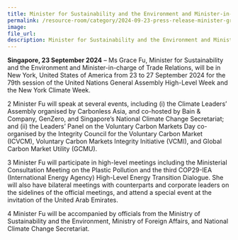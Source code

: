 ```yaml
---  
title: Minister for Sustainability and the Environment and Minister-in-charge of Trade Relations Ms Grace Fu to Attend the 79th Session of the United Nations General Assembly High-Level Week and New York Climate Week
permalink: /resource-room/category/2024-09-23-press-release-minister-grace-fu-to-attend-unga-and-nycw
image:  
file_url:  
description: Minister for Sustainability and the Environment and Minister-in-charge of Trade Relations Ms Grace Fu to Attend the 79th Session of the United Nations General Assembly High-Level Week and New York Climate Week
--- 
```

**Singapore, 23 September 2024** – Ms Grace Fu, Minister for Sustainability and the Environment and Minister-in-charge of Trade Relations, will be in New York, United States of America from 23 to 27 September 2024 for the 79th session of the United Nations General Assembly High-Level Week and the New York Climate Week. 

2  Minister Fu will speak at several events, including (i) the Climate Leaders’ Assembly organised by Carbonless Asia, and co-hosted by Bain & Company, GenZero, and Singapore’s National Climate Change Secretariat; and (ii) the Leaders’ Panel on the Voluntary Carbon Markets Day co-organised by the Integrity Council for the Voluntary Carbon Market (ICVCM), Voluntary Carbon Markets Integrity Initiative (VCMI), and Global Carbon Market Utility (GCMU). 

3  Minister Fu will participate in high-level meetings including the Ministerial Consultation Meeting on the Plastic Pollution and the third COP29-IEA (International Energy Agency) High-Level Energy Transition Dialogue. She will also have bilateral meetings with counterparts and corporate leaders on the sidelines of the official meetings, and attend a special event at the invitation of the United Arab Emirates.

4  Minister Fu will be accompanied by officials from the Ministry of Sustainability and the Environment, Ministry of Foreign Affairs, and National Climate Change Secretariat.
